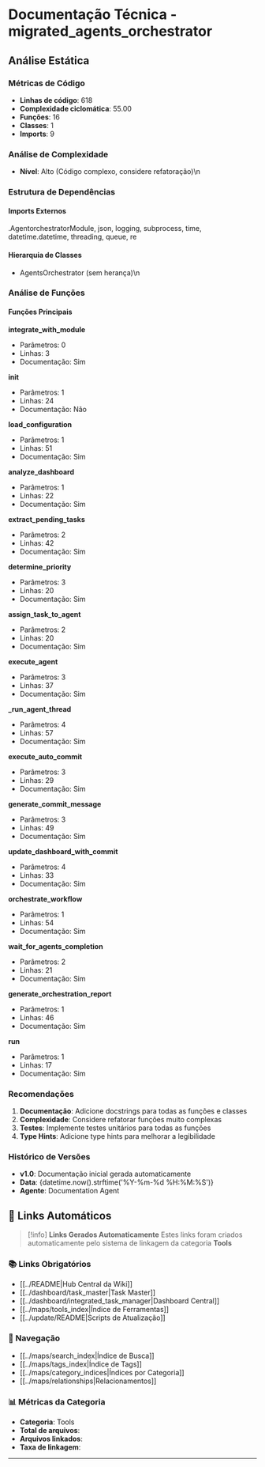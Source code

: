 # Documentação Técnica - migrated_agents_orchestrator

## Análise Estática

### Métricas de Código
- **Linhas de código**: 618
- **Complexidade ciclomática**: 55.00
- **Funções**: 16
- **Classes**: 1
- **Imports**: 9

### Análise de Complexidade
- **Nível**: Alto (Código complexo, considere refatoração)\n
### Estrutura de Dependências

#### Imports Externos
.AgentorchestratorModule, json, logging, subprocess, time, datetime.datetime, threading, queue, re

#### Hierarquia de Classes
- AgentsOrchestrator (sem herança)\n
### Análise de Funções

#### Funções Principais
**integrate_with_module**
- Parâmetros: 0
- Linhas: 3
- Documentação: Sim

**__init__**
- Parâmetros: 1
- Linhas: 24
- Documentação: Não

**load_configuration**
- Parâmetros: 1
- Linhas: 51
- Documentação: Sim

**analyze_dashboard**
- Parâmetros: 1
- Linhas: 22
- Documentação: Sim

**extract_pending_tasks**
- Parâmetros: 2
- Linhas: 42
- Documentação: Sim

**determine_priority**
- Parâmetros: 3
- Linhas: 20
- Documentação: Sim

**assign_task_to_agent**
- Parâmetros: 2
- Linhas: 20
- Documentação: Sim

**execute_agent**
- Parâmetros: 3
- Linhas: 37
- Documentação: Sim

**_run_agent_thread**
- Parâmetros: 4
- Linhas: 57
- Documentação: Sim

**execute_auto_commit**
- Parâmetros: 3
- Linhas: 29
- Documentação: Sim

**generate_commit_message**
- Parâmetros: 3
- Linhas: 49
- Documentação: Sim

**update_dashboard_with_commit**
- Parâmetros: 4
- Linhas: 33
- Documentação: Sim

**orchestrate_workflow**
- Parâmetros: 1
- Linhas: 54
- Documentação: Sim

**wait_for_agents_completion**
- Parâmetros: 2
- Linhas: 21
- Documentação: Sim

**generate_orchestration_report**
- Parâmetros: 1
- Linhas: 46
- Documentação: Sim

**run**
- Parâmetros: 1
- Linhas: 17
- Documentação: Sim

### Recomendações

1. **Documentação**: Adicione docstrings para todas as funções e classes
2. **Complexidade**: Considere refatorar funções muito complexas
3. **Testes**: Implemente testes unitários para todas as funções
4. **Type Hints**: Adicione type hints para melhorar a legibilidade

### Histórico de Versões

- **v1.0**: Documentação inicial gerada automaticamente
- **Data**: {datetime.now().strftime('%Y-%m-%d %H:%M:%S')}
- **Agente**: Documentation Agent


## 🔗 **Links Automáticos**

> [!info] **Links Gerados Automaticamente**
> Estes links foram criados automaticamente pelo sistema de linkagem da categoria **Tools**

### **📚 Links Obrigatórios**
- [[../README|Hub Central da Wiki]]
- [[../dashboard/task_master|Task Master]]
- [[../dashboard/integrated_task_manager|Dashboard Central]]
- [[../maps/tools_index|Índice de Ferramentas]]
- [[../update/README|Scripts de Atualização]]

### **🧭 Navegação**
- [[../maps/search_index|Índice de Busca]]
- [[../maps/tags_index|Índice de Tags]]
- [[../maps/category_indices|Índices por Categoria]]
- [[../maps/relationships|Relacionamentos]]

### **📊 Métricas da Categoria**
- **Categoria**: Tools
- **Total de arquivos**: <!-- Contador automático -->
- **Arquivos linkados**: <!-- Contador automático -->
- **Taxa de linkagem**: <!-- Percentual automático -->

---

